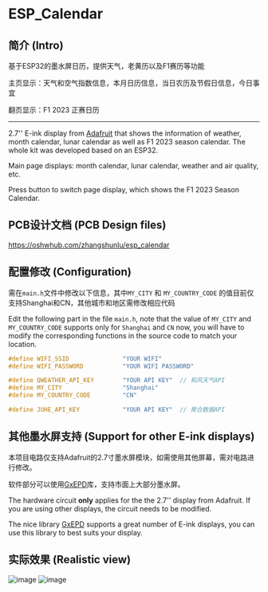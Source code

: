 # ESP_Calendar

## 简介 (Intro)
基于ESP32的墨水屏日历，提供天气，老黄历以及F1赛历等功能

主页显示：天气和空气指数信息，本月日历信息，当日农历及节假日信息，今日事宜

翻页显示：F1 2023 正赛日历

----

2.7'' E-ink display from [Adafruit](https://www.adafruit.com/product/4098) that shows the information of weather, month calendar, lunar calendar as well as F1 2023 season calendar. The whole kit was developed based on an ESP32.

Main page displays: month calendar, lunar calendar, weather and air quality, etc.

Press button to switch page display, which shows the F1 2023 Season Calendar.

## PCB设计文档 (PCB Design files)
https://oshwhub.com/zhangshunlu/esp_calendar

## 配置修改 (Configuration)
需在`main.h`文件中修改以下信息，其中`MY_CITY` 和 `MY_COUNTRY_CODE` 的值目前仅支持Shanghai和CN，其他城市和地区需修改相应代码

Edit the following part in the file `main.h`, note that the value of `MY_CITY` and `MY_COUNTRY_CODE` supports only for `Shanghai` and `CN` now, you will have to modify the corresponding functions in the source code to match your location.
```c
#define WIFI_SSID               "YOUR WIFI"
#define WIFI_PASSWORD           "YOUR WIFI PASSWORD"

#define QWEATHER_API_KEY        "YOUR API KEY"  // 和风天气API
#define MY_CITY                 "Shanghai"
#define MY_COUNTRY_CODE         "CN"

#define JUHE_API_KEY            "YOUR API KEY"  // 聚合数据API
```

## 其他墨水屏支持 (Support for other E-ink displays)
本项目电路仅支持Adafruit的2.7寸墨水屏模块，如需使用其他屏幕，需对电路进行修改。

软件部分可以使用[GxEPD](https://github.com/ZinggJM/GxEPD)库，支持市面上大部分墨水屏。

The hardware circuit **only** applies for the the 2.7'' display from Adafruit. If you are using other displays, the circuit needs to be modified.

The nice library [GxEPD](https://github.com/ZinggJM/GxEPD) supports a great number of E-ink displays, you can use this library to best suits your display.

## 实际效果 (Realistic view)
![image](https://user-images.githubusercontent.com/27411560/233379606-f2571505-afa2-466f-8786-9120ef67537a.png)
![image](https://user-images.githubusercontent.com/27411560/233378725-484a5d8b-4667-4cab-806c-7171c48d94b4.png)


